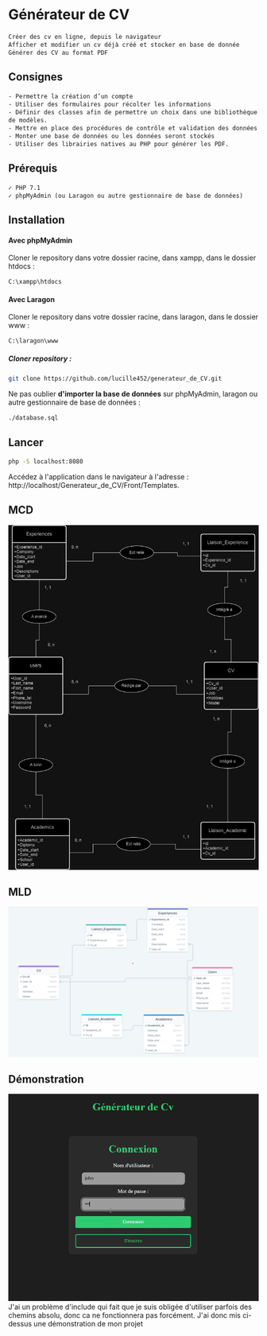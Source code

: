 # Générateur de CV

    Créer des cv en ligne, depuis le navigateur
    Afficher et modifier un cv déjà créé et stocker en base de donnée
    Générer des CV au format PDF

## Consignes

    - Permettre la création d’un compte
    - Utiliser des formulaires pour récolter les informations
    - Définir des classes afin de permettre un choix dans une bibliothèque de modèles.
    - Mettre en place des procédures de contrôle et validation des données
    - Monter une base de données ou les données seront stockés
    - Utiliser des librairies natives au PHP pour générer les PDF.

## Prérequis

    ✓ PHP 7.1
    ✓ phpMyAdmin (ou Laragon ou autre gestionnaire de base de données)

## Installation

#### Avec phpMyAdmin

Cloner le repository dans votre dossier racine, dans xampp, dans le dossier htdocs : 
    
    C:\xampp\htdocs

#### Avec Laragon
Cloner le repository dans votre dossier racine, dans laragon, dans le dossier www :

    C:\laragon\www    

##### Cloner repository :
 ```bash
 git clone https://github.com/lucille452/generateur_de_CV.git
 ```
Ne pas oublier **d'importer la base de données** sur phpMyAdmin, laragon ou autre gestionnaire de base de données :

    ./database.sql

## Lancer

```bash
php -S localhost:8080
 ```
Accédez à l'application dans le navigateur à l'adresse : http://localhost/Generateur_de_CV/Front/Templates.

## MCD

![MCD](MCD_MLD/MCD.drawio.png)

## MLD

![MLD](MCD_MLD/MLD.png)

## Démonstration
[![Demo Vidéo](Front/image/demo.png)](Demo/demo_generation_cv.mp4)
J'ai un problème d'include qui fait que je suis obligée d'utiliser parfois des chemins absolu, donc ca ne fonctionnera pas forcément. J'ai donc mis ci-dessus une démonstration de mon projet
